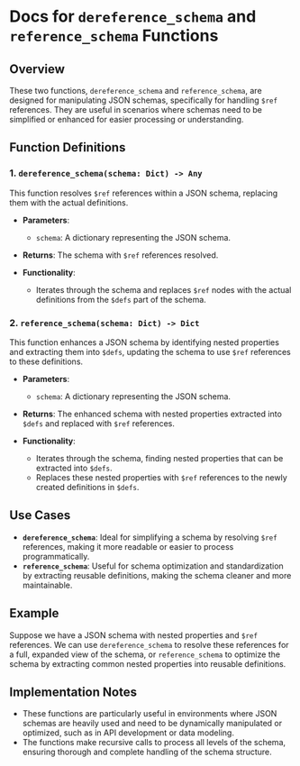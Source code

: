 # Docs for `dereference_schema` and `reference_schema` Functions

## Overview

These two functions, `dereference_schema` and `reference_schema`, are designed for manipulating JSON schemas, specifically for handling `$ref` references. They are useful in scenarios where schemas need to be simplified or enhanced for easier processing or understanding.

## Function Definitions

### 1. `dereference_schema(schema: Dict) -> Any`

This function resolves `$ref` references within a JSON schema, replacing them with the actual definitions.

- **Parameters**:
  - `schema`: A dictionary representing the JSON schema.

- **Returns**: The schema with `$ref` references resolved.

- **Functionality**:
  - Iterates through the schema and replaces `$ref` nodes with the actual definitions from the `$defs` part of the schema.

### 2. `reference_schema(schema: Dict) -> Dict`

This function enhances a JSON schema by identifying nested properties and extracting them into `$defs`, updating the schema to use `$ref` references to these definitions.

- **Parameters**:
  - `schema`: A dictionary representing the JSON schema.

- **Returns**: The enhanced schema with nested properties extracted into `$defs` and replaced with `$ref` references.

- **Functionality**:
  - Iterates through the schema, finding nested properties that can be extracted into `$defs`.
  - Replaces these nested properties with `$ref` references to the newly created definitions in `$defs`.

## Use Cases

- **`dereference_schema`**: Ideal for simplifying a schema by resolving `$ref` references, making it more readable or easier to process programmatically.
- **`reference_schema`**: Useful for schema optimization and standardization by extracting reusable definitions, making the schema cleaner and more maintainable.

## Example

Suppose we have a JSON schema with nested properties and `$ref` references. We can use `dereference_schema` to resolve these references for a full, expanded view of the schema, or `reference_schema` to optimize the schema by extracting common nested properties into reusable definitions.

## Implementation Notes

- These functions are particularly useful in environments where JSON schemas are heavily used and need to be dynamically manipulated or optimized, such as in API development or data modeling.
- The functions make recursive calls to process all levels of the schema, ensuring thorough and complete handling of the schema structure.
